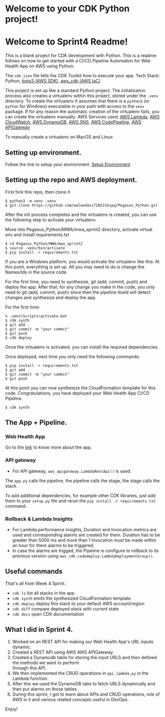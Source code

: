 
# Welcome to your CDK Python project!
# Welcome to Sprint4 Readme!

This is a blank project for CDK development with Python.
This is a readme follows on how to get started with a CI/CD Pipeline Automation for Web Health App on AWS using Python.

The `cdk.json` file tells the CDK Toolkit how to execute your app.
Tech Stack: Python, [boto3 (AWS SDK)](https://aws.amazon.com/sdk-for-python/), [aws_cdk (AWS IaC)](https://docs.aws.amazon.com/cdk/api/v2/python/index.html)

This project is set up like a standard Python project.  The initialization
process also creates a virtualenv within this project, stored under the `.venv`
directory.  To create the virtualenv it assumes that there is a `python3`
(or `python` for Windows) executable in your path with access to the `venv`
package. If for any reason the automatic creation of the virtualenv fails,
you can create the virtualenv manually.
AWS Services used: [AWS Lambda](https://aws.amazon.com/lambda/), [AWS CloudWatch](https://aws.amazon.com/cloudwatch/), [AWS DynamoDB](https://aws.amazon.com/dynamodb/), [AWS SNS](https://aws.amazon.com/sns/), [AWS CodePipeline](https://aws.amazon.com/codepipeline/), [AWS APIGateway](https://aws.amazon.com/apigateway/)

To manually create a virtualenv on MacOS and Linux:
## Setting up environment.

Follow the link to setup your environment: [Setup Environment](https://github.com/waleedasif2022skipq/Pegasus_Python/blob/main/MWA/mwa_sprint1/#readme)

## Setting up the repo and AWS deployment.

First fork this repo, then clone it
```
$ python3 -m venv .venv
$ git clone https://github.com/waleedasif2022skipq/Pegasus_Python.git
```

After the init process completes and the virtualenv is created, you can use the following
step to activate your virtualenv.

Move into Pegasus_Python/MWA/mwa_sprint2 directory, activate virtual env and install requirements.txt
```
$ cd Pegasus_Python/MWA/mwa_sprint2
$ source .venv/bin/activate
$ pip install -r requirements.txt
```

If you are a Windows platform, you would activate the virtualenv like this:
At this point, everything is set up. All you may need to do is change the Names/Ids in the source code.

For the first time, you need to synthesize, git (add, commit, push) and deploy the app. After that, for any change you make in the code, you only need to git (add, commit, push) since then the pipeline itseld will detect changes and synthesize and deploy the app.

For the first time:
```
% .venv\Scripts\activate.bat
$ cdk synth
$ git add .
$ git commit -m "your commit"
$ git push
$ cdk deploy
```

Once the virtualenv is activated, you can install the required dependencies.

Once deployed, next time you only need the following commands:
```
$ pip install -r requirements.txt
$ git add .
$ git commit -m "your commit"
$ git push
```

At this point you can now synthesize the CloudFormation template for this code.
Congratulations, you have deployed your Web Health App CI/CD Pipeline.

```
$ cdk synth
```
## The App + Pipeline.

### Web Health App
Go to the [link](https://github.com/waleedasif2022skipq/Pegasus_Python/blob/main/MWA/mwa_sprint3/README.md) to know more about the app.

### API gateway
- For API gateway, `aws_apigateway.LambdaRestApi()` is used.


The `app.py` calls the pipeline, the pipeline calls the stage, the stage calls the stack.

To add additional dependencies, for example other CDK libraries, just add
them to your `setup.py` file and rerun the `pip install -r requirements.txt`
command.
### Rollback & Lambda Insights
- For Lambda performance insights, Duration and Invocation metrics are used and corresponding alarms are created for them. Duration has to be greater than 5000 ms and more than 1 Invocation must be made within an hour for there alarms to be triggered.
- In case the alarms are trigged, the Pipeline is configure to rollback to its previous version using `aws_cdk.codedeploy.LambdaDeploymentGroup()`.

## Useful commands
That's all from Week 4 Sprint.

 * `cdk ls`          list all stacks in the app
 * `cdk synth`       emits the synthesized CloudFormation template
 * `cdk deploy`      deploy this stack to your default AWS account/region
 * `cdk diff`        compare deployed stack with current state
 * `cdk docs`        open CDK documentation
## What I did in Sprint 4.

1. Worked on an REST API for making our Web Health App's URL inputs dynamic.
2. Created a REST API using AWS AWS APIGateway.
3. Created a Dynamodb table for storing the input URLS and then defined the methods we want to perform    
through this API.
4. We then implemented the CRUD operations in `api_lambda.py` in the Lambda function.
5. After this we used the DynamoDB tabe to fetch URLS dynamically and then put alarms on those tables 
6. During this sprint, I got to learn about APIs and CRUD operations, role of AWS in it and various related concepts useful in DevOps.

Enjoy!